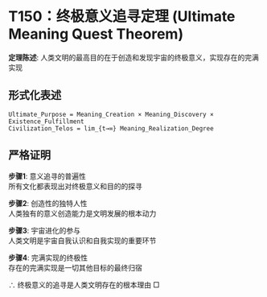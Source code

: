 # T150：终极意义追寻定理 (Ultimate Meaning Quest Theorem)  

**定理陈述**: 人类文明的最高目的在于创造和发现宇宙的终极意义，实现存在的完满实现  

## 形式化表述  
```
Ultimate_Purpose = Meaning_Creation × Meaning_Discovery × Existence_Fulfillment  
Civilization_Telos = lim_{t→∞} Meaning_Realization_Degree  
```

## 严格证明  

**步骤1**: 意义追寻的普遍性  
所有文化都表现出对终极意义和目的的探寻  

**步骤2**: 创造性的独特人性  
人类独有的意义创造能力是文明发展的根本动力  

**步骤3**: 宇宙进化的参与  
人类文明是宇宙自我认识和自我实现的重要环节  

**步骤4**: 完满实现的终极性  
存在的完满实现是一切其他目标的最终归宿  

∴ 终极意义的追寻是人类文明存在的根本理由 □  